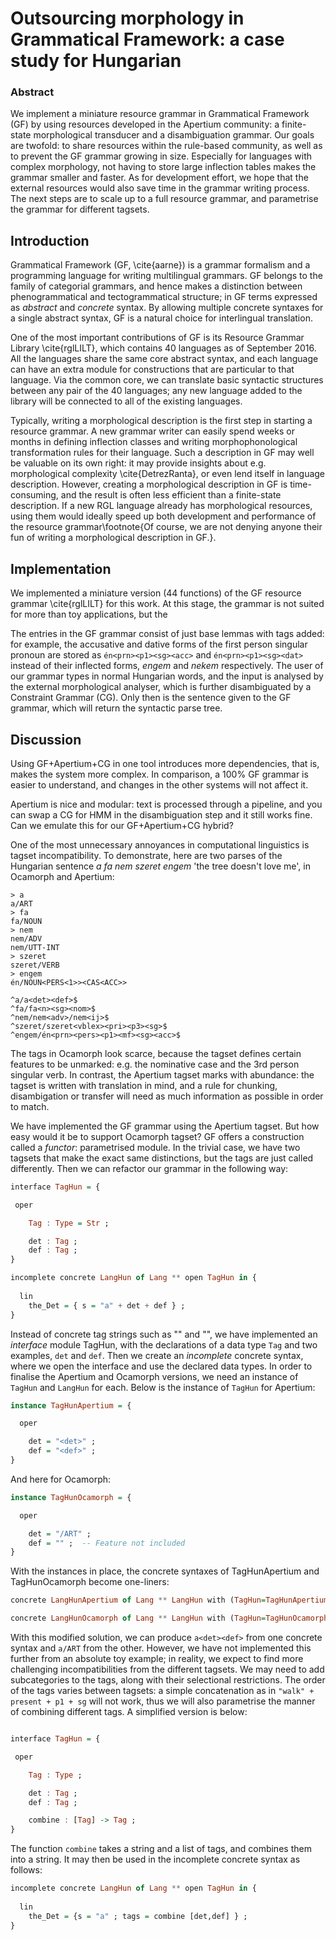 # Outsourcing morphology in Grammatical Framework: a case study for Hungarian

### Abstract

We implement a miniature resource grammar in Grammatical Framework (GF) by using 
resources developed in the Apertium community: a finite-state morphological 
transducer and a disambiguation grammar. 
Our goals are twofold: to share resources within the rule-based community, as 
well as to prevent the GF grammar growing in size. Especially for languages with 
complex morphology, not having to store large inflection tables makes the grammar
smaller and faster. As for development effort, we hope that the external resources
would also save time in the grammar writing process. The next steps are to scale up
to a full resource grammar, and parametrise the grammar for different tagsets.


## Introduction

Grammatical Framework (GF, \cite{aarne}) is a grammar formalism and a programming 
language for writing multilingual grammars.
GF belongs to the family of categorial grammars, and hence makes a distinction between 
phenogrammatical and tectogrammatical structure; in GF terms expressed as *abstract* 
and *concrete* syntax. 
By allowing multiple concrete syntaxes for a single abstract syntax, GF is a natural 
choice for interlingual translation.

One of the most important contributions of GF is its Resource Grammar Library 
\cite{rglLILT}, which contains 40 languages as of September 2016. All the languages 
share the same core abstract syntax, and each language can have an extra module for 
constructions that are particular to that language. Via the common core, we can 
translate basic syntactic structures between any pair of the 40 languages; any new 
language added to the library will be connected to all of the existing languages.

Typically, writing a morphological description is the first step in starting a resource grammar.
A new grammar writer can easily spend weeks or months in defining inflection classes 
and writing morphophonological transformation rules for their language. 
Such a description in GF may well be valuable on its own right: it may provide 
insights about e.g. morphological complexity \cite{DetrezRanta}, or even lend itself in language description.
However, creating a morphological description in GF is time-consuming, and the result 
is often less efficient than a finite-state description.
If a new RGL language already has morphological resources, using them would ideally
speed up both development and performance of the resource grammar\footnote{Of course, we are not denying anyone their fun of writing a morphological description in GF.}.


## Implementation

We implemented a miniature version (44 functions) of the GF resource grammar \cite{rglLILT} for this work. At this stage, the grammar is not suited for more than toy applications, but the 

The entries in the GF grammar consist of just base lemmas with tags added: for example, the accusative and dative forms of the first person singular pronoun are stored as `én<prn><p1><sg><acc>` and `én<prn><p1><sg><dat>` 
instead of their inflected forms, *engem* and *nekem* respectively.
The user of our grammar types in normal Hungarian words, and the input is analysed 
by the external morphological analyser, which is further disambiguated by a 
Constraint Grammar (CG). Only then is the sentence given to the GF grammar, 
which will return the syntactic parse tree.


## Discussion

Using GF+Apertium+CG in one tool introduces more dependencies, that is, makes the 
system more complex. In comparison, a 100% GF grammar is easier to understand, and
changes in the other systems will not affect it.

Apertium is nice and modular: text is processed through a pipeline, and you can swap a CG for HMM in the disambiguation step and it still works fine. Can we emulate this for our GF+Apertium+CG hybrid?

One of the most unnecessary annoyances in computational linguistics is tagset incompatibility. To demonstrate, here are two parses of the Hungarian sentence *a fa nem szeret engem* 'the tree doesn't love me', in Ocamorph and Apertium:

```
> a
a/ART
> fa
fa/NOUN
> nem
nem/ADV
nem/UTT-INT
> szeret
szeret/VERB
> engem
én/NOUN<PERS<1>><CAS<ACC>>

^a/a<det><def>$ 
^fa/fa<n><sg><nom>$ 
^nem/nem<adv>/nem<ij>$ 
^szeret/szeret<vblex><pri><p3><sg>$ 
^engem/én<prn><pers><p1><mf><sg><acc>$
```

The tags in Ocamorph look scarce, because the tagset defines certain features to be unmarked: e.g. the nominative case and the 3rd person singular verb. In contrast, the Apertium tagset marks with abundance: the tagset is written with translation in mind, and a rule for chunking, disambigation or transfer will need as much information as possible in order to match. 

We have implemented the GF grammar using the Apertium tagset. But how easy would it be to support Ocamorph tagset?
GF offers a construction called a *functor*: parametrised module. In the trivial case, we have two tagsets that make the exact same distinctions, but the tags are just called differently. Then we can refactor our grammar in the following way:

```haskell
interface TagHun = {

 oper

	Tag : Type = Str ;

	det : Tag ;
	def : Tag ;
}

incomplete concrete LangHun of Lang ** open TagHun in {
	
  lin
    the_Det = { s = "a" + det + def } ; 
}

```

Instead of concrete tag strings such as "<det>" and "<def>", we have implemented an *interface* module TagHun, with the declarations of a data type `Tag` and two examples, `det` and `def`. Then we create an *incomplete* concrete syntax, where we open the interface and use the declared data types. In order to finalise the Apertium and Ocamorph versions, we need an instance of `TagHun` and `LangHun` for each. 
Below is the instance of `TagHun` for Apertium:

```haskell
instance TagHunApertium = {

  oper

	det = "<det>" ;
	def = "<def>" ;
}
```

And here for Ocamorph:

```haskell
instance TagHunOcamorph = {

  oper

	det = "/ART" ;
	def = "" ;  -- Feature not included
}
```

With the instances in place, the concrete syntaxes of TagHunApertium and TagHunOcamorph become one-liners:

```haskell
concrete LangHunApertium of Lang ** LangHun with (TagHun=TagHunApertium) ;

concrete LangHunOcamorph of Lang ** LangHun with (TagHun=TagHunOcamorph) ;
```

With this modified solution, we can produce `a<det><def>` from one concrete syntax and `a/ART` from the other. However, we have not implemented this further from an absolute toy example; in reality, we expect to find more challenging incompatibilities from the different tagsets. We may need to add subcategories to the tags, along with their selectional restrictions. The order of the tags varies between tagsets: a simple concatenation as in `"walk" + present + p1 + sg` will not work, thus we will also parametrise the manner of combining different tags. A simplified version is below:

```haskell

interface TagHun = {

 oper

	Tag : Type ;

	det : Tag ;
	def : Tag ;

	combine : [Tag] -> Tag ;
}
```

The function `combine` takes a string and a list of tags, and combines them into a string. It may then be used in the incomplete concrete syntax as follows:

```haskell
incomplete concrete LangHun of Lang ** open TagHun in {
	
  lin
    the_Det = {s = "a" ; tags = combine [det,def] } ; 
}
```
